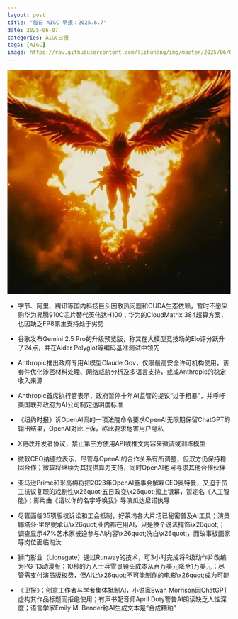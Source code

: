 ```yaml
---
layout: post
title: "每日 AIGC 早报：2025.6.7"
date: 2025-06-07
categories: AIGC日报
tags: [AIGC]
image: https://raw.githubusercontent.com/lishuhang/img/master/2025/06/0607-d.jpg
---
```


![封面图](https://raw.githubusercontent.com/lishuhang/img/master/2025/06/0607-d.jpg)

  - 字节、阿里、腾讯等国内科技巨头因散热问题和CUDA生态依赖，暂时不愿采购华为昇腾910C芯片替代英伟达H100；华为的CloudMatrix 384超算方案，也因缺乏FP8原生支持处于劣势

  - 谷歌发布Gemini 2.5 Pro的升级预览版，称其在大模型竞技场的Elo评分跃升了24点，并在Aider Polyglot等编码基准测试中领先

  - Anthropic推出政府专用AI模型Claude Gov，仅限最高安全许可机构使用，该套件优化涉密材料处理、网络威胁分析及多语言支持，或成Anthropic的稳定收入来源

  - Anthropic首席执行官表示，政府暂停十年AI监管的提议“过于粗暴”，并呼吁美国联邦政府为AI公司制定透明度标准

  - 《纽约时报》诉OpenAI案的一项法院命令要求OpenAI无限期保留ChatGPT的输出结果，OpenAI对此上诉，称此要求危害用户隐私

  - X更改开发者协议，禁止第三方使用API或推文内容来微调或训练模型

  - 微软CEO纳德拉表示，尽管与OpenAI的合作关系有所调整，但双方仍保持稳固合作；微软将继续为其提供算力支持，同时OpenAI也可寻求其他合作伙伴

  - 亚马逊Prime和米高梅将把2023年OpenAI董事会解雇CEO奥特曼，又迫于员工抗议复职的戏剧性\x26quot;五日政变\x26quot;搬上银幕，暂定名《人工智能》；影片由《请以你的名字呼唤我》导演瓜达尼诺执导

  - 尽管面临35项版权诉讼和工会抵制，好莱坞各大片场已秘密普及AI工具；演员娜塔莎·里昂妮承认\x26quot;业内都在用AI，只是换个说法掩饰\x26quot;；调查显示47%艺术家被迫参与AI内容\x26quot;洗白\x26quot;，而故事板画家等岗位面临淘汰

  - 狮门影业（Lionsgate）通过Runway的技术，可3小时完成将R级动作片改编为PG-13动漫版；10秒的万人士兵雪景镜头成本从百万美元降至1万美元；尽管需支付演员版权费，但AI让\x26quot;不可能制作的电影\x26quot;成为可能

  - 《卫报》：创意工作者与学者集体抵制AI，小说家Ewan Morrison因ChatGPT虚构其作品标题而拒绝使用；有声书配音师April Doty警告AI朗读缺乏人性深度；语言学家Emily M. Bender称AI生成文本是“合成糟粕”